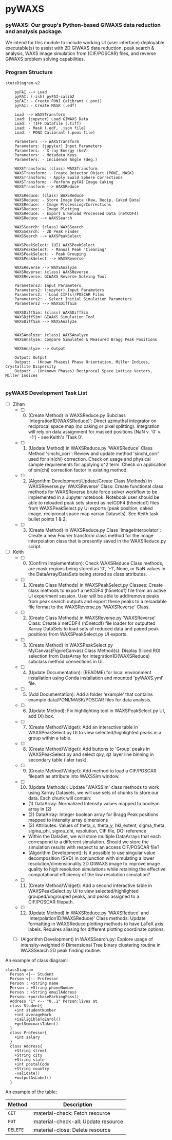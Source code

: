 # pyWAXS

### pyWAXS: Our group's Python-based GIWAXS data reduction and analysis package.
We intend for this module to include working UI (user interface) deployable executable(s) to assist with 2D GIWAXS data reduction, peak search & analysis, WAXS image simulation from (CIF/POSCAR) files, and reverse GIWAXS problem solving capabilities.

### Program Structure
<!-- See [Instruction](https://squidfunk.github.io/mkdocs-material/reference/diagrams/). -->

``` mermaid
stateDiagram-v2
	 
    pyFAI --> Load
    pyFAI: (-zsh) pyFAI-calib2
    pyFAI: - Create PONI Calibrant (.poni)
    pyFAI: - Create MASK (.edf)

    Load --> WAXSTransform
    Load: (jupyter) Load GIWAXS Data 
    Load: - TIFF Datafile (.tiff)
    Load: - Mask (.edf, .json file)
    Load: - PONI Calibrant (.poni file)

    Parameters --> WAXSTransform
    Parameters: (jupyter) Input Parameters
    Parameters: - X-ray Energy (keV)
    Parameters: - Metadata Keys
    Parameters: - Incidence Angle (deg.)

    WAXSTransform: (class) WAXSTransform
    WAXSTransform: - Create Detector Object (PONI, MASK)
    WAXSTransform: - Apply Ewald Sphere Corrections
    WAXSTransform: - Perform pyFAI Image Caking
    WAXSTransform --> WAXSReduce
    
    WAXSReduce: (class) WAXSReduce
    WAXSReduce: - Store Image Data (Raw, Recip, Caked Data)
    WAXSReduce: - Image Processing/Corrections
    WAXSReduce: - Image Plotting
    WAXSReduce: - Export & Reload Processed Data (netCDF4)
    WAXSReduce --> WAXSSearch

    WAXSSearch: (class) WAXSSearch
    WAXSSearch: - 2D Peak Finder
    WAXSSearch --> WAXSPeakSelect

    WAXSPeakSelect: (UI) WAXSPeakSelect
    WAXSPeakSelect: - Manual Peak 'Cleaning' 
    WAXSPeakSelect: - Peak Grouping
    WAXSPeakSelect --> WAXSReverse
    
    WAXSReverse --> WAXSAnalyze
    WAXSReverse: (class) WAXSReverse
    WAXSReverse: GIWAXS Reverse Solving Tool

    Parameters2: Input Parameters
    Parameters2: (jupyter) Input Parameters
    Parameters2: - Load CIF(s)/POSCAR Files
    Parameters2: - Select Initial Simulation Parameters
    Parameters2 --> WAXSDiffSim
    
    WAXSDiffSim: (class) WAXSDiffSim
    WAXSDiffSim: GIWAXS Simulation Tool
    WAXSDiffSim --> WAXSAnalyze


    WAXSAnalyze: (class) WAXSAnalyze
    WAXSAnalyze: Compare Simulated & Measured Bragg Peak Positions

    WAXSAnalyze --> Output

    Output: Output
    Output: - (Known Phases) Phase Orientation, Miller Indices, Crystallite Dispersity
    Output: - (Unknown Phases) Reciprocal Space Lattice Vectors, Miller Indices
    
```

### pyWAXS Development Task List
  - [ ] Zihan
      - [ ] 0. (Create Method) in WAXSReduce.py Subclass 'Integration1D(WAXSReduce)': Direct azimuthal integrator on reciprocal space map (no caking or pixel splitting). Integration will rely on data assignment for masked positions (NaN v. '0' v. '-1') - see Keith's 'Task 0'.
      - [ ] 1. (Update Method) in WAXSReduce.py 'WAXSReduce' Class Method 'sinchi_corr': Review and update method 'sinchi_corr' used for sin(chi) correction. Check on usage and physical sample requirements for applying q^2 term. Check on application of sin(chi) correction factor in existing method.
      - [ ] 2. (Algorithm Development/Update/Create Class Methods) in WAXSReverse.py 'WAXSReverse' Class: Create functional class methods for WAXSReverse brute force solver workflow to be implemented in a Jupyter notebook. Notebook user should be able to reloaded peak sets stored as netCDF4 (h5netcdf) files from WAXSPeakSelect.py UI exports (peak position, caked image, reciprocal space map xarray Datasets). See Keith task bullet points 1 & 2.
      - [ ] 3. (Create Method) in  WAXSReduce.py Class 'ImageInterpolator': Create a new Fourier transform class method for the image interpolation class that is presently saved in the WAXSReduce.py script.
  - [ ] Keith
      - [ ] 0. (Confirm Implementation): Check WAXSReduce Class methods, are mask regions being stored as '0', '-1', None, or NaN values in the DataArray/DataSets being stored as class attributes.
      - [ ] 1. (Create Class Methods) in WAXSPeakSelect.py Classes: Create class methods to export a netCDF4 (h5netcdf) file from an active UI experiment session. User will be able to add/remove peaks from peak search outputs and export these peaks to a reloadable file format to the WAXSReverse.py 'WAXSReverse' Class.
      - [ ] 2. (Create Class Methods) in WAXSReverse.py 'WAXSReverse' Class: Create a netCDF4 (h5netcdf) file loader for outputted Xarray DataSets to load sets of reduced data and paired peak positions from WAXSPeakSelect.py UI exports.
      - [ ] 3. (Create Method) in WAXSPeakSelect.py MyCanvas(FigureCanvas) Class Method(s): Display Sliced ROI selection from DataArray for Integration1D(WAXSReduce) subclass method connections in UI.
      - [ ] 4. (Update Documentation): (README) for local environment installation using Conda installation and mounted 'pyWAXS.yml' file. 
      - [ ] 5. (Add Documentation): Add a folder 'example' that contains example data/PONI/MASK/POSCAR files for data analysis.
      - [ ] 6. (Update Method): Fix highlighting tool in WAXSPeakSelect.py UI, add (X) box.
      - [ ] 7. (Create Method/Widget): Add an interactive table in WAXSPeakSelect.py UI to view selected/highlighted peaks in a group within a table.
      - [ ] 8. (Create Method/Widget): Add buttons to 'Group' peaks in WAXSPeakSelect.py and select qxy, qz layer line binning in secondary table (later task).
      - [ ] 9. (Create Method/Widget): Add method to load a CIF/POSCAR filepath as attribute into WAXSSim window.
      - [ ] 10. (Update Methods): Update 'WAXSSim' class methods to work using Xarray Datasets, we will use sets of chunks to store our data. Each chunk will contain:
          - (1) DataArray: Normalized Intensity values mapped to boolean array in (2)
          - (2) DataArray: Integer boolean array for Bragg Peak positions mapped to intensity array dimensions
          - (3) Attributes: Values of theta_x, theta_y, hkl_extent, sigma_theta, sigma_phi, sigma_chi, resolution, CIF file, DOI reference
          - Within the DataSet, we will store multiple DataArrays that each correspond to a different simulation. Should we store the simulation results with respect to an access CIF/POSCAR file?
          - (Algorithm Development): Is it possible to use singular value decomposition (SVD) in conjunction with simulating a lower resolution/dimensionality 2D GIWAXS image to improve image quality to high resolution simulations while retaining the effective computational efficiency of the low resolution simulation?
      - [ ] 11. (Create Method/Widget): Add a second interactive table in WAXSPeakSelect.py UI to view selected/highlighted grouped/ungrouped peaks, and peaks assigned to a CIF/POSCAR filepath.
      - [ ] 12. (Update Method) in WAXSReduce.py 'WAXSReduce' and 'Interpolation1D(WAXSReduce)' Class methods: Update formatting in WAXSReduce plotting methods to have LaTeX axis labels. Requires aliasing for different plotting coordinate options.
      - [ ] (Algorithm Development) in WAXSSearch.py: Explore usage of intensity-weighted K-Dimensional Tree binary clustering routine in WAXSSearch 2D peak finding routine.


An example of class diagram:

``` mermaid
classDiagram
  Person <|-- Student
  Person <|-- Professor
  Person : +String name
  Person : +String phoneNumber
  Person : +String emailAddress
  Person: +purchaseParkingPass()
  Address "1" <-- "0..1" Person:lives at
  class Student{
    +int studentNumber
    +int averageMark
    +isEligibleToEnrol()
    +getSeminarsTaken()
  }
  class Professor{
    +int salary
  }
  class Address{
    +String street
    +String city
    +String state
    +int postalCode
    +String country
    -validate()
    +outputAsLabel()  
  }
```

An example of the table:

| Method      | Description                          |
| ----------- | ------------------------------------ |
| `GET`       | :material-check:     Fetch resource  |
| `PUT`       | :material-check-all: Update resource |
| `DELETE`    | :material-close:     Delete resource |